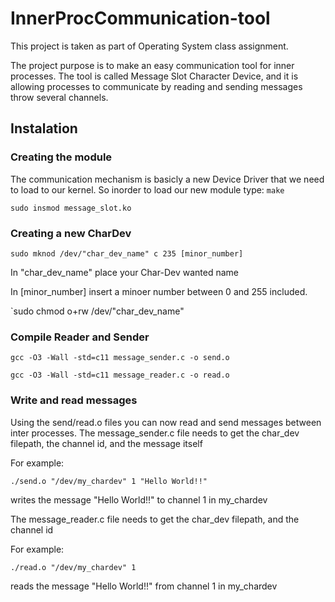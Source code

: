 # InnerProcCommunication-tool
This project is taken as part of Operating System class assignment.

The project purpose is to make an easy communication tool for inner processes.
The tool is called Message Slot Character Device, 
and it is allowing processes to communicate by reading and sending messages throw several channels.

## Instalation

### Creating the module
The communication mechanism is basicly a new Device Driver that we need to load to our kernel.
So inorder to load our new module type:
`make` <br />

`sudo insmod message_slot.ko` <br />

### Creating a new CharDev
`sudo mknod /dev/"char_dev_name" c 235 [minor_number]`

In "char_dev_name" place your Char-Dev wanted name

In [minor_number] insert a minoer number between 0 and 255 included.

`sudo chmod o+rw /dev/"char_dev_name"

### Compile Reader and Sender

`gcc -O3 -Wall -std=c11 message_sender.c -o send.o`

`gcc -O3 -Wall -std=c11 message_reader.c -o read.o`


### Write and read messages
Using the send/read.o files you can now read and send messages between inter processes.
The message_sender.c file needs to get the char_dev filepath, the channel id, and the message itself

For example:

`./send.o "/dev/my_chardev" 1 "Hello World!!"`

writes the message "Hello World!!" to channel 1 in my_chardev

The message_reader.c file needs to get the char_dev filepath, and the channel id

For example:

`./read.o "/dev/my_chardev" 1`

reads the message "Hello World!!" from channel 1 in my_chardev


